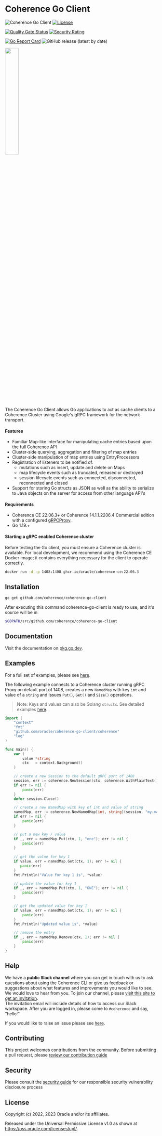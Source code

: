 # Coherence Go Client

![Coherence Go Client](https://github.com/oracle/coherence-go-client/workflows/CI/badge.svg?branch=main)
[![License](http://img.shields.io/badge/license-UPL%201.0-blue.svg)](https://oss.oracle.com/licenses/upl/)

[![Quality Gate Status](https://sonarcloud.io/api/project_badges/measure?project=oracle_coherence-go-client&metric=alert_status)](https://sonarcloud.io/summary/new_code?id=oracle_coherence-go-client)
[![Security Rating](https://sonarcloud.io/api/project_badges/measure?project=oracle_coherence-go-client&metric=security_rating)](https://sonarcloud.io/summary/new_code?id=oracle_coherence-go-client)

[![Go Report Card](https://goreportcard.com/badge/github.com/oracle/coherence-go-client)](https://goreportcard.com/report/github.com/oracle/coherence-go-client)
![GitHub release (latest by date)](https://img.shields.io/github/v/release/oracle/coherence-go-client)

<img src=https://oracle.github.io/coherence/assets/images/logo-red.png width="30%"><img>

The Coherence Go Client allows Go applications to act as cache clients 
to a Coherence Cluster using Google's gRPC framework for the network transport.

#### Features

* Familiar Map-like interface for manipulating cache entries based upon the full Coherence API
* Cluster-side querying, aggregation and filtering of map entries
* Cluster-side manipulation of map entries using EntryProcessors
* Registration of listeners to be notified of:
  * mutations such as insert, update and delete on Maps
  * map lifecycle events such as truncated, released or destroyed
  * session lifecycle events such as connected, disconnected, reconnected and closed 
* Support for storing Go structs as JSON as well as the ability to serialize to Java objects on the server for access from other language API's

#### Requirements

* Coherence CE 22.06.3+ or Coherence 14.1.1.2206.4 Commercial edition with a configured [gRPCProxy](https://docs.oracle.com/en/middleware/standalone/coherence/14.1.1.2206/develop-remote-clients/using-coherence-grpc-server.html).
* Go 1.19.+

#### <a name="start"></a> Starting a gRPC enabled Coherence cluster

Before testing the Go client, you must ensure a Coherence cluster is available. 
For local development, we recommend using the Coherence CE Docker image; it contains 
everything necessary for the client to operate correctly.

```bash
docker run -d -p 1408:1408 ghcr.io/oracle/coherence-ce:22.06.3
```

## <a name="installations"></a> Installation

```bash
go get github.com/coherence/coherence-go-client
````
After executing this command coherence-go-client is ready to use, and it's source will be in:

```bash
$GOPATH/src/github.com/coherence/coherence-go-client
```

## <a name="doc"></a>Documentation

Visit the documentation on [pkg.go.dev](https://pkg.go.dev/github.com/oracle/coherence-go-client).

## <a name="examples"></a>Examples

For a full set of examples, please see [here](examples).

The following example connects to a Coherence cluster running gRPC Proxy on default
port of 1408, creates a new `NamedMap` with key `int` and value of a `string` and
issues `Put()`, `Get()` and `Size()` operations.

> Note: Keys and values can also be Golang `structs`. See detailed examples [here](examples#basic).

```go
import (
    "context"
    "fmt"
    "github.com/oracle/coherence-go-client/coherence"
    "log"
)

func main() {
    var (
        value *string
        ctx   = context.Background()
    )

    // create a new Session to the default gRPC port of 1408
    session, err := coherence.NewSession(ctx, coherence.WithPlainText())
    if err != nil {
        panic(err)
    }
    defer session.Close()

    // create a new NamedMap with key of int and value of string
    namedMap, err := coherence.NewNamedMap[int, string](session, "my-map")
    if err != nil {
        panic(err)
    }

    // put a new key / value
    if _, err = namedMap.Put(ctx, 1, "one"); err != nil {
        panic(err)
    }
	
    // get the value for key 1
    if value, err = namedMap.Get(ctx, 1); err != nil {
       panic(err)
    }
    fmt.Println("Value for key 1 is", *value)

    // update the value for key 1
    if _, err = namedMap.Put(ctx, 1, "ONE"); err != nil {
        panic(err)
    }

    // get the updated value for key 1
    if value, err = namedMap.Get(ctx, 1); err != nil {
        panic(err)
    }
    fmt.Println("Updated value is", *value)

    // remove the entry
    if _, err = namedMap.Remove(ctx, 1); err != nil {
        panic(err)
    }
}
```

## Help

We have a **public Slack channel** where you can get in touch with us to ask questions about using the Coherence CLI
or give us feedback or suggestions about what features and improvements you would like to see. We would love
to hear from you. To join our channel,
please [visit this site to get an invitation](https://join.slack.com/t/oraclecoherence/shared_invite/enQtNzcxNTQwMTAzNjE4LTJkZWI5ZDkzNGEzOTllZDgwZDU3NGM2YjY5YWYwMzM3ODdkNTU2NmNmNDFhOWIxMDZlNjg2MzE3NmMxZWMxMWE).  
The invitation email will include details of how to access our Slack
workspace.  After you are logged in, please come to `#coherence` and say, "hello!"

If you would like to raise an issue please see [here](https://github.com/oracle/coherence-go-client/issues/new/choose).

## Contributing

This project welcomes contributions from the community. Before submitting a pull request, please [review our contribution guide](./CONTRIBUTING.md)

## Security

Please consult the [security guide](./SECURITY.md) for our responsible security vulnerability disclosure process

## License

Copyright (c) 2022, 2023 Oracle and/or its affiliates.

Released under the Universal Permissive License v1.0 as shown at
<https://oss.oracle.com/licenses/upl/>.

